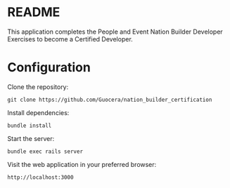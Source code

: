 README
===================

This application completes the People and Event Nation Builder Developer Exercises to become a Certified Developer.

# Configuration

Clone the repository:

`git clone https://github.com/Guocera/nation_builder_certification`

Install dependencies:

`bundle install`

Start the server:

`bundle exec rails server`

Visit the web application in your preferred browser:

`http://localhost:3000`